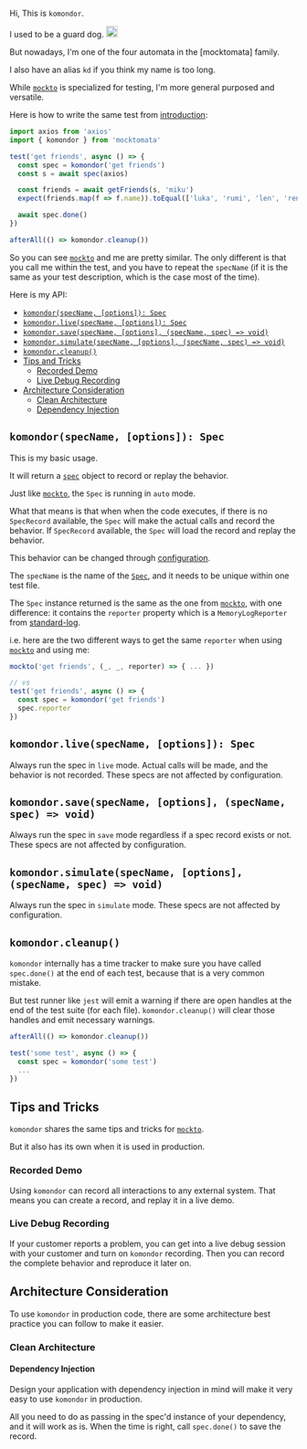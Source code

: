 Hi, This is `komondor`.

<!-- markdownlint-disable-next-line -->
I used to be a guard dog. <img src="/mocktomata/img/komondor.jpg" alt="komondor" width="20"/>

But nowadays, I'm one of the four automata in the [mocktomata] family.

I also have an alias `kd` if you think my name is too long.

While [`mockto`] is specialized for testing,
I'm more general purposed and versatile.

Here is how to write the same test from [introduction]:

```ts
import axios from 'axios'
import { komondor } from 'mocktomata'

test('get friends', async () => {
  const spec = komondor('get friends')
  const s = await spec(axios)

  const friends = await getFriends(s, 'miku')
  expect(friends.map(f => f.name)).toEqual(['luka', 'rumi', 'len', 'ren'])

  await spec.done()
})

afterAll(() => komondor.cleanup())
```

So you can see [`mockto`] and me are pretty similar.
The only different is that you call me within the test,
and you have to repeat the `specName` (if it is the same as your test description,
which is the case most of the time).

Here is my API:

- [`komondor(specName, [options]): Spec`](#komondorspecname-options-spec)
- [`komondor.live(specName, [options]): Spec`](#komondorlivespecname-options-spec)
- [`komondor.save(specName, [options], (specName, spec) => void)`](#komondorsavespecname-options-specname-spec--void)
- [`komondor.simulate(specName, [options], (specName, spec) => void)`](#komondorsimulatespecname-options-specname-spec--void)
- [`komondor.cleanup()`](#komondorcleanup)
- [Tips and Tricks](#tips-and-tricks)
  - [Recorded Demo](#recorded-demo)
  - [Live Debug Recording](#live-debug-recording)
- [Architecture Consideration](#architecture-consideration)
  - [Clean Architecture](#clean-architecture)
  - [Dependency Injection](#dependency-injection)

## `komondor(specName, [options]): Spec`

This is my basic usage.

It will return a [`spec`](./spec.md) object to record or replay the behavior.

Just like [`mockto`], the `Spec` is running in `auto` mode.

What that means is that when when the code executes,
if there is no `SpecRecord` available,
the `Spec` will make the actual calls and record the behavior.
If `SpecRecord` available, the `Spec` will load the record and replay the behavior.

This behavior can be changed through [configuration].

The `specName` is the name of the [`Spec`],
and it needs to be unique within one test file.

The `Spec` instance returned is the same as the one from [`mockto`],
with one difference: it contains the `reporter` property which is a `MemoryLogReporter` from [standard-log].

i.e. here are the two different ways to get the same `reporter` when using [`mockto`] and using me:

```ts
mockto('get friends', (_, _, reporter) => { ... })

// vs
test('get friends', async () => {
  const spec = komondor('get friends')
  spec.reporter
})
```

## `komondor.live(specName, [options]): Spec`

Always run the spec in `live` mode.
Actual calls will be made, and the behavior is not recorded.
These specs are not affected by configuration.

## `komondor.save(specName, [options], (specName, spec) => void)`

Always run the spec in `save` mode regardless if a spec record exists or not.
These specs are not affected by configuration.

## `komondor.simulate(specName, [options], (specName, spec) => void)`

Always run the spec in `simulate` mode.
These specs are not affected by configuration.

## `komondor.cleanup()`

`komondor` internally has a time tracker to make sure you have called `spec.done()` at the end of each test,
because that is a very common mistake.

But test runner like `jest` will emit a warning if there are open handles at the end of the test suite (for each file).
`komondor.cleanup()` will clear those handles and emit necessary warnings.

```ts
afterAll(() => komondor.cleanup())

test('some test', async () => {
  const spec = komondor('some test')
  ...
})
```

## Tips and Tricks

`komondor` shares the same tips and tricks for [`mockto`](./mockto.md#tips-and-tricks).

But it also has its own when it is used in production.

### Recorded Demo

Using `komondor` can record all interactions to any external system.
That means you can create a record, and replay it in a live demo.

### Live Debug Recording

If your customer reports a problem,
you can get into a live debug session with your customer and turn on `komondor` recording.
Then you can record the complete behavior and reproduce it later on.

## Architecture Consideration

To use `komondor` in production code,
there are some architecture best practice you can follow to make it easier.

### Clean Architecture

#### Dependency Injection

Design your application with dependency injection in mind will make it very easy to use `komondor` in production.

All you need to do as passing in the spec'd instance of your dependency, and it will work as is.
When the time is right, call `spec.done()` to save the record.

[introduction]: ./introduction.md
[`mockto`]: ./mockto.md
[configuration]: ./configuration.md
[standard-log]: https://github.com/unional/standard-log
[`Spec`]: ./spec.md
